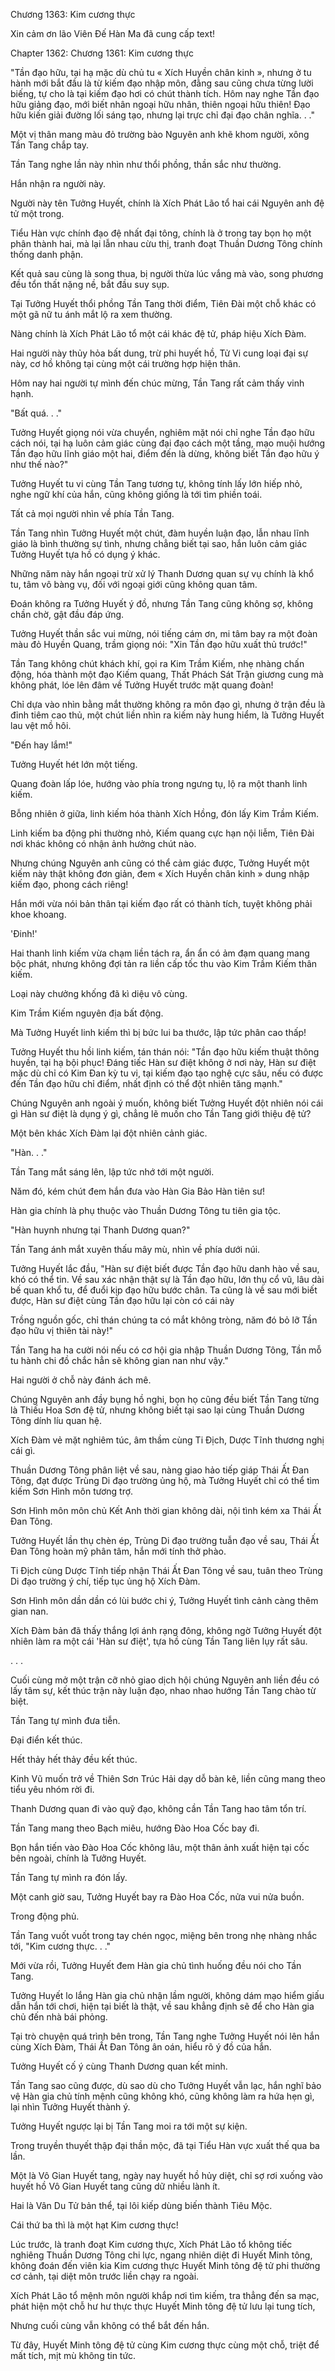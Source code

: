 




Chương 1363: Kim cương thực


Xin cảm ơn lão Viên Đế Hàn Ma đã cung cấp text!

Chapter 1362: Chương 1361: Kim cương thực

"Tần đạo hữu, tại hạ mặc dù chủ tu « Xích Huyền chân kinh », nhưng ở tu hành mới bắt đầu là từ kiếm đạo nhập môn, đằng sau cũng chưa từng lười biếng, tự cho là tại kiếm đạo hơi có chút thành tích. Hôm nay nghe Tần đạo hữu giảng đạo, mới biết nhân ngoại hữu nhân, thiên ngoại hữu thiên! Đạo hữu kiến giải đường lối sáng tạo, nhưng lại trực chỉ đại đạo chân nghĩa. . ."

Một vị thân mang màu đỏ trường bào Nguyên anh khẽ khom người, xông Tần Tang chắp tay.

Tần Tang nghe lần này nhìn như thổi phồng, thần sắc như thường.

Hắn nhận ra người này.

Người này tên Tưởng Huyết, chính là Xích Phát Lão tổ hai cái Nguyên anh đệ tử một trong.

Tiểu Hàn vực chính đạo đệ nhất đại tông, chính là ở trong tay bọn họ một phân thành hai, mà lại lẫn nhau cừu thị, tranh đoạt Thuần Dương Tông chính thống danh phận.

Kết quả sau cùng là song thua, bị người thừa lúc vắng mà vào, song phương đều tổn thất nặng nề, bắt đầu suy sụp.

Tại Tưởng Huyết thổi phồng Tần Tang thời điểm, Tiên Đài một chỗ khác có một gã nữ tu ánh mắt lộ ra xem thường.

Nàng chính là Xích Phát Lão tổ một cái khác đệ tử, pháp hiệu Xích Đàm.

Hai người này thủy hỏa bất dung, trừ phi huyết hồ, Tử Vi cung loại đại sự này, cơ hồ không tại cùng một cái trường hợp hiện thân.

Hôm nay hai người tự mình đến chúc mừng, Tần Tang rất cảm thấy vinh hạnh.

"Bất quá. . ."

Tưởng Huyết giọng nói vừa chuyển, nghiêm mặt nói chỉ nghe Tần đạo hữu cách nói, tại hạ luôn cảm giác cùng đại đạo cách một tầng, mạo muội hướng Tần đạo hữu lĩnh giáo một hai, điểm đến là dừng, không biết Tần đạo hữu ý như thế nào?"

Tưởng Huyết tu vi cùng Tần Tang tương tự, không tính lấy lớn hiếp nhỏ, nghe ngữ khí của hắn, cũng không giống là tới tìm phiền toái.

Tất cả mọi người nhìn về phía Tần Tang.

Tần Tang nhìn Tưởng Huyết một chút, đàm huyền luận đạo, lẫn nhau lĩnh giáo là bình thường sự tình, nhưng chẳng biết tại sao, hắn luôn cảm giác Tưởng Huyết tựa hồ có dụng ý khác.

Những năm này hắn ngoại trừ xử lý Thanh Dương quan sự vụ chính là khổ tu, tâm vô bàng vụ, đối với ngoại giới cũng không quan tâm.

Đoán không ra Tưởng Huyết ý đồ, nhưng Tần Tang cũng không sợ, không chần chờ, gật đầu đáp ứng.

Tưởng Huyết thần sắc vui mừng, nói tiếng cám ơn, mi tâm bay ra một đoàn màu đỏ Huyền Quang, trầm giọng nói: "Xin Tần đạo hữu xuất thủ trước!"

Tần Tang không chút khách khí, gọi ra Kim Trầm Kiếm, nhẹ nhàng chấn động, hóa thành một đạo Kiếm quang, Thất Phách Sát Trận giương cung mà không phát, lóe lên đâm về Tưởng Huyết trước mặt quang đoàn!

Chỉ dựa vào nhìn bằng mắt thường không ra môn đạo gì, nhưng ở trận đều là đỉnh tiêm cao thủ, một chút liền nhìn ra kiếm này hung hiểm, là Tưởng Huyết lau vệt mồ hôi.

"Đến hay lắm!"

Tưởng Huyết hét lớn một tiếng.

Quang đoàn lấp lóe, hướng vào phía trong ngưng tụ, lộ ra một thanh linh kiếm.

Bỗng nhiên ở giữa, linh kiếm hóa thành Xích Hồng, đón lấy Kim Trầm Kiếm.

Linh kiếm ba động phi thường nhỏ, Kiếm quang cực hạn nội liễm, Tiên Đài nơi khác không có nhận ảnh hưởng chút nào.

Nhưng chúng Nguyên anh cũng có thể cảm giác được, Tưởng Huyết một kiếm này thật không đơn giản, đem « Xích Huyền chân kinh » dung nhập kiếm đạo, phong cách riêng!

Hắn mới vừa nói bản thân tại kiếm đạo rất có thành tích, tuyệt không phải khoe khoang.

'Đinh!'

Hai thanh linh kiếm vừa chạm liền tách ra, ẩn ẩn có ảm đạm quang mang bộc phát, nhưng không đợi tản ra liền cấp tốc thu vào Kim Trầm Kiếm thân kiếm.

Loại này chưởng khống đã kì diệu vô cùng.

Kim Trầm Kiếm nguyên địa bất động.

Mà Tưởng Huyết linh kiếm thì bị bức lui ba thước, lập tức phân cao thấp!

Tưởng Huyết thu hồi linh kiếm, tán thán nói: "Tần đạo hữu kiếm thuật thông huyền, tại hạ bội phục! Đáng tiếc Hàn sư điệt không ở nơi này, Hàn sư điệt mặc dù chỉ có Kim Đan kỳ tu vi, tại kiếm đạo tạo nghệ cực sâu, nếu có được đến Tần đạo hữu chỉ điểm, nhất định có thể đột nhiên tăng mạnh."

Chúng Nguyên anh ngoài ý muốn, không biết Tưởng Huyết đột nhiên nói cái gì Hàn sư điệt là dụng ý gì, chẳng lẽ muốn cho Tần Tang giới thiệu đệ tử?

Một bên khác Xích Đàm lại đột nhiên cảnh giác.

"Hàn. . ."

Tần Tang mắt sáng lên, lập tức nhớ tới một người.

Năm đó, kém chút đem hắn đưa vào Hàn Gia Bảo Hàn tiên sư!

Hàn gia chính là phụ thuộc vào Thuần Dương Tông tu tiên gia tộc.

"Hàn huynh nhưng tại Thanh Dương quan?"

Tần Tang ánh mắt xuyên thấu mây mù, nhìn về phía dưới núi.

Tưởng Huyết lắc đầu, "Hàn sư điệt biết được Tần đạo hữu danh hào về sau, khó có thể tin. Về sau xác nhận thật sự là Tần đạo hữu, lớn thụ cổ vũ, lâu dài bế quan khổ tu, để đuổi kịp đạo hữu bước chân. Ta cũng là về sau mới biết được, Hàn sư điệt cùng Tần đạo hữu lại còn có cái này

Trồng nguồn gốc, chỉ thán chúng ta có mắt không tròng, năm đó bỏ lỡ Tần đạo hữu vị thiên tài này!"

Tần Tang ha ha cười nói nếu có cơ hội gia nhập Thuần Dương Tông, Tần mỗ tu hành chi đồ chắc hẳn sẽ không gian nan như vậy."

Hai người ở chỗ này đánh ách mê.

Chúng Nguyên anh đầy bụng hồ nghi, bọn họ cũng đều biết Tần Tang từng là Thiếu Hoa Sơn đệ tử, nhưng không biết tại sao lại cùng Thuần Dương Tông dính líu quan hệ.

Xích Đàm vẻ mặt nghiêm túc, âm thầm cùng Ti Địch, Dược Tĩnh thương nghị cái gì.

Thuần Dương Tông phân liệt về sau, nàng giao hảo tiếp giáp Thái Ất Đan Tông, đạt được Trùng Di đạo trường ủng hộ, mà Tưởng Huyết chỉ có thể tìm kiếm Sơn Hình môn tương trợ.

Sơn Hình môn môn chủ Kết Anh thời gian không dài, nội tình kém xa Thái Ất Đan Tông.

Tưởng Huyết lần thụ chèn ép, Trùng Di đạo trường tuẫn đạo về sau, Thái Ất Đan Tông hoàn mỹ phân tâm, hắn mới tính thở phào.

Ti Địch cùng Dược Tĩnh tiếp nhận Thái Ất Đan Tông về sau, tuân theo Trùng Di đạo trường ý chí, tiếp tục ủng hộ Xích Đàm.

Sơn Hình môn dần dần có lùi bước chi ý, Tưởng Huyết tình cảnh càng thêm gian nan.

Xích Đàm bản đã thấy thắng lợi ánh rạng đông, không ngờ Tưởng Huyết đột nhiên làm ra một cái 'Hàn sư điệt', tựa hồ cùng Tần Tang liên lụy rất sâu.

. . .

Cuối cùng mở một trận cỡ nhỏ giao dịch hội chúng Nguyên anh liền đều có lấy tâm sự, kết thúc trận này luận đạo, nhao nhao hướng Tần Tang chào từ biệt.

Tần Tang tự mình đưa tiễn.

Đại điển kết thúc.

Hết thảy hết thảy đều kết thúc.

Kinh Vũ muốn trở về Thiên Sơn Trúc Hải dạy dỗ bàn kê, liền cũng mang theo tiểu yêu nhóm rời đi.

Thanh Dương quan đi vào quỹ đạo, không cần Tần Tang hao tâm tổn trí.

Tần Tang mang theo Bạch miêu, hướng Đào Hoa Cốc bay đi.

Bọn hắn tiến vào Đào Hoa Cốc không lâu, một thân ảnh xuất hiện tại cốc bên ngoài, chính là Tưởng Huyết.

Tần Tang tự mình ra đón lấy.

Một canh giờ sau, Tưởng Huyết bay ra Đào Hoa Cốc, nửa vui nửa buồn.

Trong động phủ.

Tần Tang vuốt vuốt trong tay chén ngọc, miệng bên trong nhẹ nhàng nhắc tới, "Kim cương thực. . ."

Mới vừa rồi, Tưởng Huyết đem Hàn gia chủ tình huống đều nói cho Tần Tang.

Tưởng Huyết lo lắng Hàn gia chủ nhận lầm người, không dám mạo hiểm giấu dẫn hắn tới chơi, hiện tại biết là thật, về sau khẳng định sẽ để cho Hàn gia chủ đến nhà bái phỏng.

Tại trò chuyện quá trình bên trong, Tần Tang nghe Tưởng Huyết nói lên hắn cùng Xích Đàm, Thái Ất Đan Tông ân oán, hiểu rõ ý đồ của hắn.

Tưởng Huyết cố ý cùng Thanh Dương quan kết minh.

Tần Tang sao cũng được, dù sao dù cho Tưởng Huyết vẫn lạc, hắn nghĩ bảo vệ Hàn gia chủ tính mệnh cũng không khó, cũng không làm ra hứa hẹn gì, lại nhìn Tưởng Huyết thành ý.

Tưởng Huyết ngược lại bị Tần Tang moi ra tới một sự kiện.

Trong truyền thuyết thập đại thần mộc, đã tại Tiểu Hàn vực xuất thế qua ba lần.

Một là Vô Gian Huyết tang, ngày nay huyết hồ hủy diệt, chỉ sợ rơi xuống vào huyết hồ Vô Gian Huyết tang cũng dữ nhiều lành ít.

Hai là Vân Du Tử bản thể, tại lôi kiếp dùng biến thành Tiêu Mộc.

Cái thứ ba thì là một hạt Kim cương thực!

Lúc trước, là tranh đoạt Kim cương thực, Xích Phát Lão tổ không tiếc nghiêng Thuần Dương Tông chi lực, ngang nhiên diệt đi Huyết Minh tông, không đoán đến viên kia Kim cương thực Huyết Minh tông đệ tử phi thường cơ cảnh, tại diệt môn trước liền chạy ra ngoài.

Xích Phát Lão tổ mệnh môn người khắp nơi tìm kiếm, tra thẳng đến sa mạc, phát hiện một chỗ hư hư thực thực Huyết Minh tông đệ tử lưu lại tung tích,

Nhưng cuối cùng vẫn không có thể bắt đến hắn.

Từ đây, Huyết Minh tông đệ tử cùng Kim cương thực cùng một chỗ, triệt để mất tích, mịt mù không tin tức.




